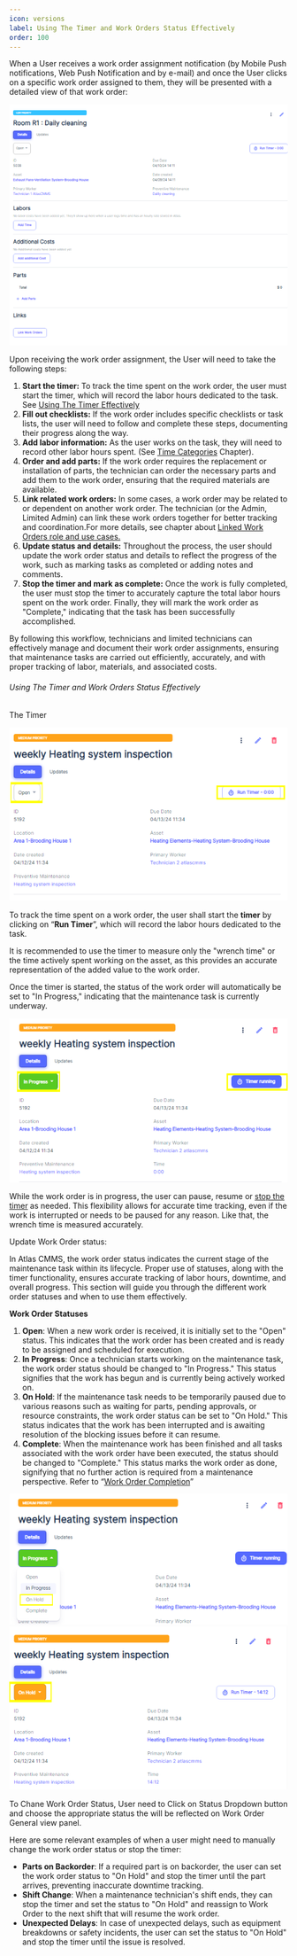 ```yaml
---
icon: versions
label: Using The Timer and Work Orders Status Effectively
order: 100
---
```


When a User receives a work order assignment notification \(by Mobile Push notifications, Web Push Notification and by e\-mail) and once the User clicks on a specific work order assigned to them, they will be presented with a detailed view of that work order:

![](../../../../static/img/rev6/image109.png)

Upon receiving the work order assignment, the User will need to take the following steps:

1. __Start the timer:__ To track the time spent on the work order, the user must start the timer, which will record the labor hours dedicated to the task. See [Using The Timer Effectively](../../../../workflows-management/work-order/managing-manual-work-orders/editing-work-orders/using-timer-effectively.md)
2. __Fill out checklists:__ If the work order includes specific checklists or task lists, the user will need to follow and complete these steps, documenting their progress along the way.
3. __Add labor information:__ As the user works on the task, they will need to record other labor hours spent. \(See [Time Categories](#_4-Timer_Categories) Chapter\).
4. __Order and add parts:__ If the work order requires the replacement or installation of parts, the technician can order the necessary parts and add them to the work order, ensuring that the required materials are available.
5. __Link related work orders:__ In some cases, a work order may be related to or dependent on another work order. The technician \(or the Admin, Limited Admin\) can link these work orders together for better tracking and coordination.For more details, see chapter about [Linked Work Orders role and use cases.](#_Linking_Work_Orders:)
6. __Update status and details:__ Throughout the process, the user should update the work order status and details to reflect the progress of the work, such as marking tasks as completed or adding notes and comments.
7. __Stop the timer and mark as complete:__ Once the work is fully completed, the user must stop the timer to accurately capture the total labor hours spent on the work order. Finally, they will mark the work order as "Complete," indicating that the task has been successfully accomplished.

By following this workflow, technicians and limited technicians can effectively manage and document their work order assignments, ensuring that maintenance tasks are carried out efficiently, accurately, and with proper tracking of labor, materials, and associated costs.

###### Using The Timer and Work Orders Status Effectively

<a id="_The_Timer"></a>The Timer

![](../../../../static/img/rev6/image110.png)

To track the time spent on a work order, the user shall start the __timer__ by clicking on “__Run Timer__”, which will record the labor hours dedicated to the task. 

It is recommended to use the timer to measure only the "wrench time" or the time actively spent working on the asset, as this provides an accurate representation of the added value to the work order.

Once the timer is started, the status of the work order will automatically be set to "In Progress," indicating that the maintenance task is currently underway.

![](../../../../static/img/rev6/image111.png)

While the work order is in progress, the user can pause, resume or [stop the timer](#_Stop_the_timer) as needed. This flexibility allows for accurate time tracking, even if the work is interrupted or needs to be paused for any reason. Like that, the wrench time is measured accurately.

Update Work Order status:

In Atlas CMMS, the work order status indicates the current stage of the maintenance task within its lifecycle. Proper use of statuses, along with the timer functionality, ensures accurate tracking of labor hours, downtime, and overall progress. This section will guide you through the different work order statuses and when to use them effectively.

__Work Order Statuses__

1. __Open__: When a new work order is received, it is initially set to the "Open" status. This indicates that the work order has been created and is ready to be assigned and scheduled for execution.
2. __In Progress__: Once a technician starts working on the maintenance task, the work order status should be changed to "In Progress." This status signifies that the work has begun and is currently being actively worked on.
3. __On Hold__: If the maintenance task needs to be temporarily paused due to various reasons such as waiting for parts, pending approvals, or resource constraints, the work order status can be set to "On Hold." This status indicates that the work has been interrupted and is awaiting resolution of the blocking issues before it can resume.
4. __Complete__: When the maintenance work has been finished and all tasks associated with the work order have been executed, the status should be changed to "Complete." This status marks the work order as done, signifying that no further action is required from a maintenance perspective. Refer to “[Work Order Completion](#_Work_Order_Completion)”

![](../../../../static/img/rev6/image112.png)![](../../../../static/img/rev6/image113.png)

To Chane Work Order Status, User need to Click on Status Dropdown button and choose the appropriate status the will be reflected on Work Order General view panel.

Here are some relevant examples of when a user might need to manually change the work order status or stop the timer:

- __Parts on Backorder__: If a required part is on backorder, the user can set the work order status to "On Hold" and stop the timer until the part arrives, preventing inaccurate downtime tracking.
- __Shift Change__: When a maintenance technician's shift ends, they can stop the timer and set the status to "On Hold" and reassign to Work Order to the next shift that will resume the work order.
- __Unexpected Delays__: In case of unexpected delays, such as equipment breakdowns or safety incidents, the user can set the status to "On Hold" and stop the timer until the issue is resolved.